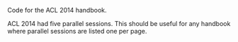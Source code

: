 Code for the ACL 2014 handbook.

ACL 2014 had five parallel sessions. This should be useful for any handbook 
where parallel sessions are listed one per page. 
